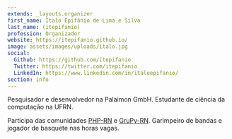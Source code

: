 ```yaml
---
extends: _layouts.organizer
first_name: Ítalo Epifânio de Lima e Silva
last_name: (itepifanio)
profession: Organizador
website: https://itepifanio.github.io/
image: assets/images/uploads/italo.jpg
social:
  Github: https://github.com/itepifanio
  Twitter: https://twitter.com/itepifanio
  LinkedIn: https://www.linkedin.com/in/italoepifanio/
section: info
---
```


Pesquisador e desenvolvedor na Palaimon GmbH. Estudante de ciência da computação na UFRN.

Participa das comunidades [PHP-RN](https://twitter.com/phprn) e [GruPy-RN](https://www.facebook.com/grupyrn/). Garimpeiro de bandas e jogador de basquete nas horas vagas.
